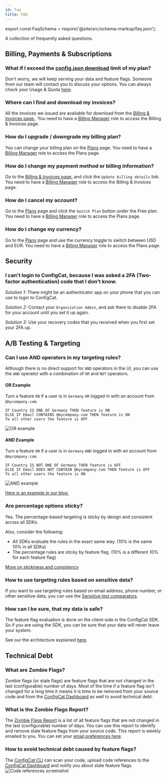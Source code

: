 ```yaml
---
id: faq
title: FAQ
---
```


export const FaqSchema = require('@site/src/schema-markup/faq.json');

<script type='application/ld+json' dangerouslySetInnerHTML={ { __html: JSON.stringify(FaqSchema) }}></script>

A collection of frequently asked questions.

## Billing, Payments & Subscriptions

### What if I exceed the [config.json download](requests) limit of my plan?
Don't worry, we will keep serving your data and feature flags. Someone from our team will contact you to discuss your options.
You can always check your Usage & Quota [here](https://app.configcat.com/organization/usage).

### Where can I find and download my invoices?
All the invoices we issued are available for download from the [Billing & Invoices page.](https://app.configcat.com/organization/billing).
You need to have a [Billing Manager](organization#billing-manager-role) role to access the Billing & Invoices page.

### How do I upgrade / downgrade my billing plan?
You can change your billing plan on the [Plans](https://app.configcat.com/organization/plans) page.
You need to have a [Billing Manager](organization#billing-manager-role) role to access the Plans page.

### How do I change my payment method or billing information?
Go to the [Billing & Invoices page.](https://app.configcat.com/organization/billing) and click the `Update billing details` link.
You need to have a [Billing Manager](organization#billing-manager-role) role to access the Billing & Invoices page.

### How do I cancel my account?
Go to the [Plans](https://app.configcat.com/organization/plans) page and click the `Switch Plan` button under the Free plan.
You need to have a [Billing Manager](organization#billing-manager-role) role to access the Plans page.

### How do I change my currency?
Go to the [Plans](https://app.configcat.com/organization/plans) page and use the currency toggle to switch between USD and EUR.
You need to have a [Billing Manager](organization#billing-manager-role) role to access the Plans page.

## Security
### I can't login to ConfigCat, because I was asked a 2FA (Two-factor authentication) code that I don't know.

*Solution 1:* There might be an authenticator app on your phone that you can use to login to ConfigCat.

*Solution 2:* Contact your `Organization Admin`, and ask them to disable 2FA for your account until you set it up again.

*Solution 3:* Use your recovery codes that you received when you first set your 2FA up.

## A/B Testing & Targeting

### Can I use AND operators in my targeting rules?
Although there is no direct support for `AND` operators in the UI, you can use the `AND` operator with a combination of `OR` and `NOT` operators.

#### OR Example
Turn a feature `ON` if a user is in `Germany` `OR` logged in with an account from `@mycompany.com`.

```
IF Country IS ONE OF Germany THEN feature is ON
ELSE IF Email CONTAINS @mycompany.com THEN feature is ON
To all other users the feature is OFF
```
![OR example](/assets/faq/or-example.png)

#### AND Example
Turn a feature `ON` if a user is in `Germany` `AND` logged in with an account from `@mycompany.com`.
```
IF Country IS NOT ONE OF Germany THEN feature is OFF
ELSE IF Email DOES NOT CONTAIN @mycompany.com THEN feature is OFF
To all other users the feature is ON
```
![AND example](/assets/faq/and-example.png)

[Here is an example in our blog.](https://configcat.com/blog/2019/10/23/feature-flags-user-segmentation-and-targeting-examples/#everyone-in-my-company-plus-android-users-from-germany-above-v53)

### Are percentage options sticky?
Yes. The percentage-based targeting is sticky by design and consistent across all SDKs.

Also, consider the following:
- All SDKs evaluate the rules in the exact same way. (10% is the same 10% in all SDKs)
- The percentage rules are sticky by feature flag. (10% is a different 10% for each feature flag)

[More on stickiness and consistency](advanced/targeting/#stickiness--consistency)

### How to use targeting rules based on sensitive data?
If you want to use targeting rules based on email address, phone number, or other sensitive data, you can use the [Sensitive text comparators](https://configcat.com/docs/advanced/targeting/#sensitive-text-comparators).

### How can I be sure, that my data is safe?
The feature flag evaluation is done on the client-side in the ConfigCat SDK. So if you are using the SDK, you can be sure that your data will never leave your system.

See our the architecture explained [here](https://configcat.com/architecture/).

## Technical Debt
### What are Zombie Flags?
Zombie flags (or stale flags) are feature flags that are not changed in the last (configurable) number of days. Most of the time if a feature flag isn't changed for a long time it means it is time to be removed from your source code and from the [ConfigCat Dashboard](https://app.configcat.com/) as well to avoid technical debt.

### What is the Zombie Flags Report?
The [Zombie Flags Report](https://app.configcat.com/my-account/zombie-flags-report) is a list of all feature flags that are not changed in the last (configurable) number of days. You can use this report to identify and remove stale feature flags from your source code. This report is weekly emailed to you. You can set your [email preferences here](https://app.configcat.com/my-account/zombie-flags-report).

### How to avoid technical debt caused by feature flags?
The [ConfigCat CLI](advanced/code-references/overview) can scan your code, upload code references to the [ConfigCat Dashboard](https://app.configcat.com/) and notify you about stale feature flags.
![Code references screenshot](/assets/cli/code-refs.png)
